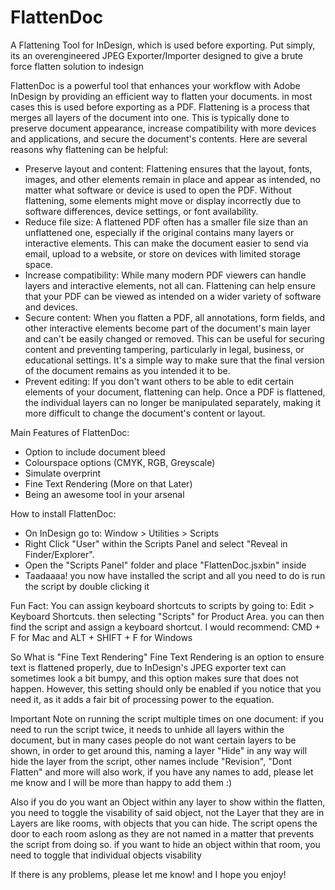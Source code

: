 # FlattenDoc
A Flattening Tool for InDesign, which is used before exporting.
Put simply, its an overengineered JPEG Exporter/Importer designed to give a brute force flatten solution to indesign

FlattenDoc is a powerful tool that enhances your workflow with Adobe InDesign by providing an efficient way to flatten your documents. in most cases this is used before exporting as a PDF.
Flattening is a process that merges all layers of the document into one. This is typically done to preserve document appearance, increase compatibility with more devices and applications, and secure the document's contents. Here are several reasons why flattening can be helpful:
- Preserve layout and content: Flattening ensures that the layout, fonts, images, and other elements remain in place and appear as intended, no matter what software or device is used to open the PDF. Without flattening, some elements might move or display incorrectly due to software differences, device settings, or font availability.
- Reduce file size: A flattened PDF often has a smaller file size than an unflattened one, especially if the original contains many layers or interactive elements. This can make the document easier to send via email, upload to a website, or store on devices with limited storage space.
- Increase compatibility: While many modern PDF viewers can handle layers and interactive elements, not all can. Flattening can help ensure that your PDF can be viewed as intended on a wider variety of software and devices.
- Secure content: When you flatten a PDF, all annotations, form fields, and other interactive elements become part of the document's main layer and can't be easily changed or removed. This can be useful for securing content and preventing tampering, particularly in legal, business, or educational settings. It's a simple way to make sure that the final version of the document remains as you intended it to be.
- Prevent editing: If you don't want others to be able to edit certain elements of your document, flattening can help. Once a PDF is flattened, the individual layers can no longer be manipulated separately, making it more difficult to change the document's content or layout.

Main Features of FlattenDoc:
- Option to include document bleed
- Colourspace options (CMYK, RGB, Greyscale)
- Simulate overprint 
- Fine Text Rendering (More on that Later)
- Being an awesome tool in your arsenal

How to install FlattenDoc:
- On InDesign go to: Window > Utilities > Scripts
- Right Click "User" within the Scripts Panel and select "Reveal in Finder/Explorer".
- Open the "Scripts Panel" folder and place "FlattenDoc.jsxbin" inside
- Taadaaaa! you now have installed the script and all you need to do is run the script by double clicking it

Fun Fact: You can assign keyboard shortcuts to scripts by going to: Edit > Keyboard Shortcuts. then selecting "Scripts" for Product Area. you can then find the script and assign a keyboard shortcut. I would recommend: CMD + F for Mac and ALT + SHIFT + F for Windows

So What is "Fine Text Rendering"
Fine Text Rendering is an option to ensure text is flattened properly, due to InDesign's JPEG exporter text can sometimes look a bit bumpy, and this option makes sure that does not happen. However, this setting should only be enabled if you notice that you need it, as it adds a fair bit of processing power to the equation.

Important Note on running the script multiple times on one document:
if you need to run the script twice, it needs to unhide all layers within the document, but in many cases people do not want certain layers to be shown, in order to get around this, naming a layer "Hide" in any way will hide the layer from the script, other names include "Revision", "Dont Flatten" and more will also work, if you have any names to add, please let me know and I will be more than happy to add them :)

Also if you do you want an Object within any layer to show within the flatten, you need to toggle the visability of said object, not the Layer that they are in
Layers are like rooms, with objects that you can hide. The script opens the door to each room aslong as they are not named in a matter that prevents the script from doing so. if you want to hide an object within that room, you need to toggle that individual objects visability

If there is any problems, please let me know! and I hope you enjoy!
